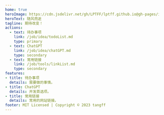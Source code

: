 ```yaml
---
home: true
heroImage: https://cdn.jsdelivr.net/gh/LPTFF/lptff.github.io@gh-pages/img/bg.jpg
heroText: 随风而逝
tagline: 期待改变！
actions:
  - text: 待办事项
    link: /job/idea/todoList.md
    type: primary
  - text: ChatGPT
    link: /job/idea/chatGPT.md
    type: secondary
  - text: 常用链接
    link: /job/tools/linkList.md
    type: secondary
features:
- title: 待办事项
  details: 需要做的事情。
- title: ChatGPT
  details: 开发首选项。
- title: 常用链接
  details: 常用的网站链接。
footer: MIT Licensed | Copyright © 2023 tangff
---
```

